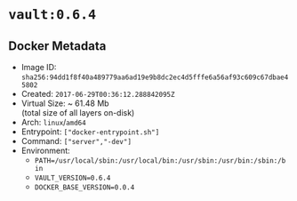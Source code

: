 # `vault:0.6.4`

## Docker Metadata

- Image ID: `sha256:94dd1f8f40a489779aa6ad19e9b8dc2ec4d5fffe6a56af93c609c67dbae45802`
- Created: `2017-06-29T00:36:12.288842095Z`
- Virtual Size: ~ 61.48 Mb  
  (total size of all layers on-disk)
- Arch: `linux`/`amd64`
- Entrypoint: `["docker-entrypoint.sh"]`
- Command: `["server","-dev"]`
- Environment:
  - `PATH=/usr/local/sbin:/usr/local/bin:/usr/sbin:/usr/bin:/sbin:/bin`
  - `VAULT_VERSION=0.6.4`
  - `DOCKER_BASE_VERSION=0.0.4`
